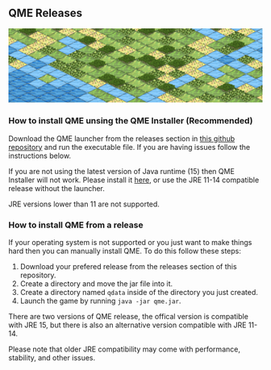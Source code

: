 ## QME Releases

![Banner Image](https://github.com/qmegame/qme-releases/blob/main/qme_banner_image.png?raw=true)

### How to install QME unsing the QME Installer (Recommended)

Download the QME launcher from the releases section in [this github repository](https://www.github.com/qmegame/qme-launcher) and run the executable file. If you are having issues follow the instructions below.

If you are not using the latest version of Java runtime (15) then QME Installer will not work. Please install it [here](https://developers.redhat.com/products/openjdk/download), or use the JRE 11-14 compatible release without the launcher.

JRE versions lower than 11 are not supported.

### How to install QME from a release

If your operating system is not supported or you just want to make things hard then you can manually install QME. To do this follow these steps:

1. Download your prefered release from the releases section of this repository.
2. Create a directory and move the jar file into it.
3. Create a directory named `qdata` inside of the directory you just created.
4. Launch the game by running `java -jar qme.jar`.

There are two versions of QME release, the offical version is compatible with JRE 15, but there is also an alternative version compatible with JRE 11-14.

Please note that older JRE compatibility may come with performance, stability, and other issues.
